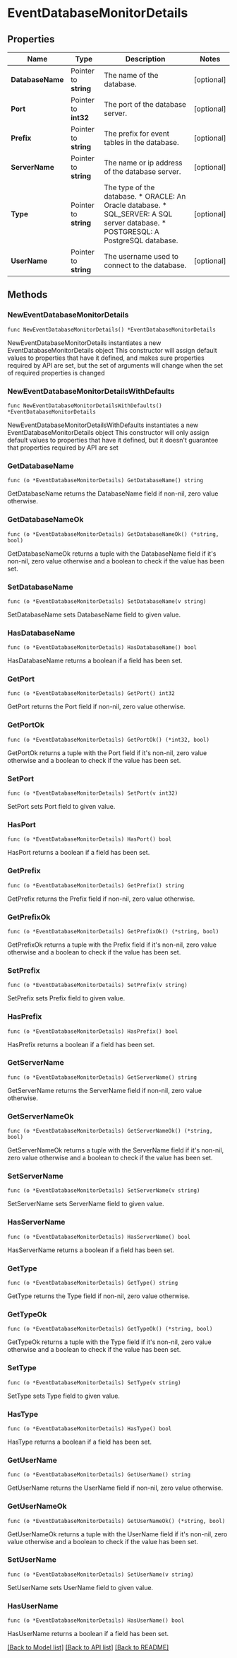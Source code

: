 # EventDatabaseMonitorDetails

## Properties

Name | Type | Description | Notes
------------ | ------------- | ------------- | -------------
**DatabaseName** | Pointer to **string** | The name of the database. | [optional] 
**Port** | Pointer to **int32** | The port of the database server. | [optional] 
**Prefix** | Pointer to **string** | The prefix for event tables in the database. | [optional] 
**ServerName** | Pointer to **string** | The name or ip address of the database server. | [optional] 
**Type** | Pointer to **string** | The type of the database. * ORACLE: An Oracle database. * SQL_SERVER: A SQL server database. * POSTGRESQL: A PostgreSQL database. | [optional] 
**UserName** | Pointer to **string** | The username used to connect to the database. | [optional] 

## Methods

### NewEventDatabaseMonitorDetails

`func NewEventDatabaseMonitorDetails() *EventDatabaseMonitorDetails`

NewEventDatabaseMonitorDetails instantiates a new EventDatabaseMonitorDetails object
This constructor will assign default values to properties that have it defined,
and makes sure properties required by API are set, but the set of arguments
will change when the set of required properties is changed

### NewEventDatabaseMonitorDetailsWithDefaults

`func NewEventDatabaseMonitorDetailsWithDefaults() *EventDatabaseMonitorDetails`

NewEventDatabaseMonitorDetailsWithDefaults instantiates a new EventDatabaseMonitorDetails object
This constructor will only assign default values to properties that have it defined,
but it doesn't guarantee that properties required by API are set

### GetDatabaseName

`func (o *EventDatabaseMonitorDetails) GetDatabaseName() string`

GetDatabaseName returns the DatabaseName field if non-nil, zero value otherwise.

### GetDatabaseNameOk

`func (o *EventDatabaseMonitorDetails) GetDatabaseNameOk() (*string, bool)`

GetDatabaseNameOk returns a tuple with the DatabaseName field if it's non-nil, zero value otherwise
and a boolean to check if the value has been set.

### SetDatabaseName

`func (o *EventDatabaseMonitorDetails) SetDatabaseName(v string)`

SetDatabaseName sets DatabaseName field to given value.

### HasDatabaseName

`func (o *EventDatabaseMonitorDetails) HasDatabaseName() bool`

HasDatabaseName returns a boolean if a field has been set.

### GetPort

`func (o *EventDatabaseMonitorDetails) GetPort() int32`

GetPort returns the Port field if non-nil, zero value otherwise.

### GetPortOk

`func (o *EventDatabaseMonitorDetails) GetPortOk() (*int32, bool)`

GetPortOk returns a tuple with the Port field if it's non-nil, zero value otherwise
and a boolean to check if the value has been set.

### SetPort

`func (o *EventDatabaseMonitorDetails) SetPort(v int32)`

SetPort sets Port field to given value.

### HasPort

`func (o *EventDatabaseMonitorDetails) HasPort() bool`

HasPort returns a boolean if a field has been set.

### GetPrefix

`func (o *EventDatabaseMonitorDetails) GetPrefix() string`

GetPrefix returns the Prefix field if non-nil, zero value otherwise.

### GetPrefixOk

`func (o *EventDatabaseMonitorDetails) GetPrefixOk() (*string, bool)`

GetPrefixOk returns a tuple with the Prefix field if it's non-nil, zero value otherwise
and a boolean to check if the value has been set.

### SetPrefix

`func (o *EventDatabaseMonitorDetails) SetPrefix(v string)`

SetPrefix sets Prefix field to given value.

### HasPrefix

`func (o *EventDatabaseMonitorDetails) HasPrefix() bool`

HasPrefix returns a boolean if a field has been set.

### GetServerName

`func (o *EventDatabaseMonitorDetails) GetServerName() string`

GetServerName returns the ServerName field if non-nil, zero value otherwise.

### GetServerNameOk

`func (o *EventDatabaseMonitorDetails) GetServerNameOk() (*string, bool)`

GetServerNameOk returns a tuple with the ServerName field if it's non-nil, zero value otherwise
and a boolean to check if the value has been set.

### SetServerName

`func (o *EventDatabaseMonitorDetails) SetServerName(v string)`

SetServerName sets ServerName field to given value.

### HasServerName

`func (o *EventDatabaseMonitorDetails) HasServerName() bool`

HasServerName returns a boolean if a field has been set.

### GetType

`func (o *EventDatabaseMonitorDetails) GetType() string`

GetType returns the Type field if non-nil, zero value otherwise.

### GetTypeOk

`func (o *EventDatabaseMonitorDetails) GetTypeOk() (*string, bool)`

GetTypeOk returns a tuple with the Type field if it's non-nil, zero value otherwise
and a boolean to check if the value has been set.

### SetType

`func (o *EventDatabaseMonitorDetails) SetType(v string)`

SetType sets Type field to given value.

### HasType

`func (o *EventDatabaseMonitorDetails) HasType() bool`

HasType returns a boolean if a field has been set.

### GetUserName

`func (o *EventDatabaseMonitorDetails) GetUserName() string`

GetUserName returns the UserName field if non-nil, zero value otherwise.

### GetUserNameOk

`func (o *EventDatabaseMonitorDetails) GetUserNameOk() (*string, bool)`

GetUserNameOk returns a tuple with the UserName field if it's non-nil, zero value otherwise
and a boolean to check if the value has been set.

### SetUserName

`func (o *EventDatabaseMonitorDetails) SetUserName(v string)`

SetUserName sets UserName field to given value.

### HasUserName

`func (o *EventDatabaseMonitorDetails) HasUserName() bool`

HasUserName returns a boolean if a field has been set.


[[Back to Model list]](../README.md#documentation-for-models) [[Back to API list]](../README.md#documentation-for-api-endpoints) [[Back to README]](../README.md)


